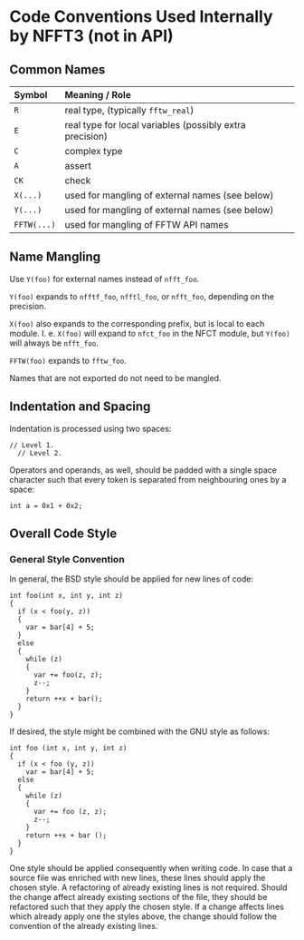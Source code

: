 # Code Conventions Used Internally by NFFT3 (not in API)

## Common Names

Symbol      | Meaning / Role
:-----------|:--------------------------------------------------------
`R`         | real type, (typically `fftw_real`)
`E`         | real type for local variables (possibly extra precision)
`C`         | complex type
`A`         | assert
`CK`        | check
`X(...)`    | used for mangling of external names (see below)
`Y(...)`    | used for mangling of external names (see below)
`FFTW(...)` | used for mangling of FFTW API names



## Name Mangling

Use `Y(foo)` for external names instead of `nfft_foo`.

`Y(foo)` expands to `nfftf_foo`, `nfftl_foo`, or `nfft_foo`, depending on the
precision.

`X(foo)` also expands to the corresponding prefix, but is local to each module.
I. e. `X(foo)` will expand to `nfct_foo` in the NFCT module, but `Y(foo)` will
always be `nfft_foo`.

`FFTW(foo)` expands to `fftw_foo`.

Names that are not exported do not need to be mangled.



## Indentation and Spacing

Indentation is processed using two spaces:

```
// Level 1.
  // Level 2.
```

Operators and operands, as well, should be padded with a single space character
such that every token is separated from neighbouring ones by a space:

```
int a = 0x1 + 0x2;
```


## Overall Code Style

### General Style Convention

In general, the BSD style should be applied for new lines of code:

```
int foo(int x, int y, int z)
{
  if (x < foo(y, z))
  {
    var = bar[4] + 5;
  }
  else
  {
    while (z)
    {
      var += foo(z, z);
      z--;
    }
    return ++x + bar();
  }
}
```

If desired, the style might be combined with the GNU style as follows:

```
int foo (int x, int y, int z)
{
  if (x < foo (y, z))
    var = bar[4] + 5;
  else
  {
    while (z)
    {
      var += foo (z, z);
      z--;
    }
    return ++x + bar ();
  }
}
```

One style should be applied consequently when writing code.  In case that a
source file was enriched with new lines, these lines should apply the chosen
style.  A refactoring of already existing lines is not required.  Should the
change affect already existing sections of the file, they should be refactored
such that they apply the chosen style.  If a change affects lines which already
apply one the styles above, the change should follow the convention of the
already existing lines.
